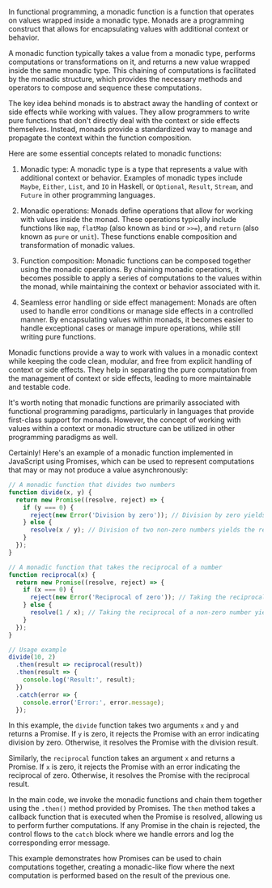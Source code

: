 In functional programming, a monadic function is a function that operates on values wrapped inside a monadic type. Monads are a programming construct that allows for encapsulating values with additional context or behavior.

A monadic function typically takes a value from a monadic type, performs computations or transformations on it, and returns a new value wrapped inside the same monadic type. This chaining of computations is facilitated by the monadic structure, which provides the necessary methods and operators to compose and sequence these computations.

The key idea behind monads is to abstract away the handling of context or side effects while working with values. They allow programmers to write pure functions that don't directly deal with the context or side effects themselves. Instead, monads provide a standardized way to manage and propagate the context within the function composition.

Here are some essential concepts related to monadic functions:

1. Monadic type: A monadic type is a type that represents a value with additional context or behavior. Examples of monadic types include `Maybe`, `Either`, `List`, and `IO` in Haskell, or `Optional`, `Result`, `Stream`, and `Future` in other programming languages.

2. Monadic operations: Monads define operations that allow for working with values inside the monad. These operations typically include functions like `map`, `flatMap` (also known as `bind` or `>>=`), and `return` (also known as `pure` or `unit`). These functions enable composition and transformation of monadic values.

3. Function composition: Monadic functions can be composed together using the monadic operations. By chaining monadic operations, it becomes possible to apply a series of computations to the values within the monad, while maintaining the context or behavior associated with it.

4. Seamless error handling or side effect management: Monads are often used to handle error conditions or manage side effects in a controlled manner. By encapsulating values within monads, it becomes easier to handle exceptional cases or manage impure operations, while still writing pure functions.

Monadic functions provide a way to work with values in a monadic context while keeping the code clean, modular, and free from explicit handling of context or side effects. They help in separating the pure computation from the management of context or side effects, leading to more maintainable and testable code.

It's worth noting that monadic functions are primarily associated with functional programming paradigms, particularly in languages that provide first-class support for monads. However, the concept of working with values within a context or monadic structure can be utilized in other programming paradigms as well.



Certainly! Here's an example of a monadic function implemented in JavaScript using Promises, which can be used to represent computations that may or may not produce a value asynchronously:

```javascript
// A monadic function that divides two numbers
function divide(x, y) {
  return new Promise((resolve, reject) => {
    if (y === 0) {
      reject(new Error('Division by zero')); // Division by zero yields a rejected Promise
    } else {
      resolve(x / y); // Division of two non-zero numbers yields the result as a resolved Promise
    }
  });
}

// A monadic function that takes the reciprocal of a number
function reciprocal(x) {
  return new Promise((resolve, reject) => {
    if (x === 0) {
      reject(new Error('Reciprocal of zero')); // Taking the reciprocal of zero yields a rejected Promise
    } else {
      resolve(1 / x); // Taking the reciprocal of a non-zero number yields the result as a resolved Promise
    }
  });
}

// Usage example
divide(10, 2)
  .then(result => reciprocal(result))
  .then(result => {
    console.log('Result:', result);
  })
  .catch(error => {
    console.error('Error:', error.message);
  });
```

In this example, the `divide` function takes two arguments `x` and `y` and returns a Promise. If `y` is zero, it rejects the Promise with an error indicating division by zero. Otherwise, it resolves the Promise with the division result.

Similarly, the `reciprocal` function takes an argument `x` and returns a Promise. If `x` is zero, it rejects the Promise with an error indicating the reciprocal of zero. Otherwise, it resolves the Promise with the reciprocal result.

In the main code, we invoke the monadic functions and chain them together using the `.then()` method provided by Promises. The `then` method takes a callback function that is executed when the Promise is resolved, allowing us to perform further computations. If any Promise in the chain is rejected, the control flows to the `catch` block where we handle errors and log the corresponding error message.

This example demonstrates how Promises can be used to chain computations together, creating a monadic-like flow where the next computation is performed based on the result of the previous one.